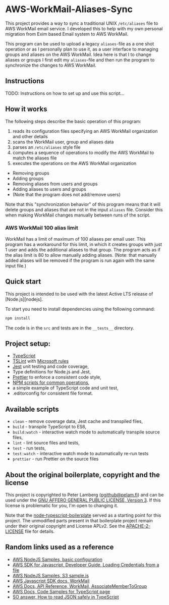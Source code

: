# AWS-WorkMail-Aliases-Sync

This project provides a way to sync a traditional UNIX `/etc/aliases` file
to AWS WorkMail email service. I developed this to help with my own personal
migration from Exim based Email system to AWS WorkMail.

This program can be used to upload a legacy `aliases`-file as a one
shot operation or as I personally plan to use it, as a user interface
to managing groups and aliases on the AWS WorkMail. Idea here is that
I to change aliases or groups I first edit my `aliases`-file and then
run the program to synchronize the changes to AWS WorkMail.

## Instructions

TODO: Instructions on how to set up and use this script... 

## How it works

The following steps describe the basic operation of this program:

  1. reads its configuration files specifying an AWS WorkMail organization and other details
  2. scans the WorkMail user, group and aliases data
  3. parses an `/etc/aliases` style file
  4. computes a sequence of operations to modify the AWS WorkMail to match the aliases file
  5. executes the operations on the AWS WorkMail organization

  + Removing groups
  + Adding groups
  + Removing aliases from users and groups
  + Adding aliases to users and groups
  + (Note that the program does not add/remove users)

Note that this "synchronization behavior" of this program means that
it will delete groups and aliases that are not in the input `aliases`
file. Consider this when making WorkMail changes manually between
runs of the script.

### AWS WorkMail 100 alias limit

WorkMail has a limit of maximum of 100 aliases per email user.
This program has a workaround for this limit, in which it creates
groups with just 1 user and adds the additional aliases to that group.
The program acts as if the alias limit is 80 to allow manually adding
aliases. (Note: that manually added aliases will be removed if the program
is run again with the same input file.)

## Quick start

This project is intended to be used with the latest Active LTS release of [Node.js][nodejs]. 

To start you need to install dependencies using the following command:
```sh
npm install
```

The code is in the `src` and tests are in the `__tests__` directory.

## Project setup:

+ [TypeScript](https://www.typescriptlang.org/)
+ [TSLint](https://www.npmjs.com/package/tslint) with [Microsoft rules](https://github.com/Microsoft/tslint-microsoft-contrib)
+ [Jest](https://jestjs.io/) unit testing and code coverage,
+ Type definitions for Node.js and Jest,
+ [Prettier](https://prettier.io/) to enforce a consistent code style,
+ [NPM scripts for common operations](#available-scripts),
+ a simple example of TypeScript code and unit test,
+ .editorconfig for consistent file format.

## Available scripts

+ `clean` - remove coverage data, Jest cache and transpiled files,
+ `build` - transpile TypeScript to ES6,
+ `build:watch` - interactive watch mode to automatically transpile source files,
+ `lint` - lint source files and tests,
+ `test` - run tests,
+ `test:watch` - interactive watch mode to automatically re-run tests
+ `prettier` - run Prettier on the source files

## About the original boilerplate, copyright and the license

This project is copyrighted to Peter Lamberg (pgithub@pelam.fi)
and can be used under the [GNU AFFERO GENERAL PUBLIC LICENSE, Version 3](GNU-AGPL-3-0-LICENSE).
If this license is problematic for you, I'm open to changing it.

Note that the [node-typescript-boilerplate](https://github.com/jsynowiec/node-typescript-boilerplate) served
as a starting point for this project. The unmodified parts present in that boilerplate project
remain under their original copyright and License APLv2. See the [APACHE-2-LICENSE](https://github.com/jsynowiec/node-typescript-boilerplate/blob/master/LICENSE) file for details.

## Random links used as a reference
  * [AWS NodeJS Samples, basic configuration](https://github.com/aws-samples/aws-nodejs-sample#basic-configuration)
  * [AWS SDK for Javascript, Developer Guide, Loading Credentials from a file](https://docs.aws.amazon.com/sdk-for-javascript/v2/developer-guide/loading-node-credentials-json-file.html)
  * [AWS NodeJS Samples, S3 sample.js](https://github.com/aws-samples/aws-nodejs-sample/blob/master/sample.js)
  * [AWS Javascript SDK docs, WorkMail](https://docs.aws.amazon.com/AWSJavaScriptSDK/latest/AWS/WorkMail.html)
  * [AWS Docs, API Reference, WorkMail, AssociateMemberToGroup](https://docs.aws.amazon.com/workmail/latest/APIReference/API_AssociateMemberToGroup.html)
  * [AWS Docs, Code Samples for TypeScript page](https://docs.aws.amazon.com/code-samples/latest/catalog/code-catalog-typescript.html)
  * [SO answer, How to read JSON safely in TypeScript](https://stackoverflow.com/a/52591988/1148030)
